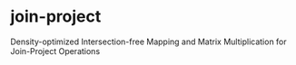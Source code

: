 # join-project
Density-optimized Intersection-free Mapping and Matrix Multiplication for Join-Project Operations
